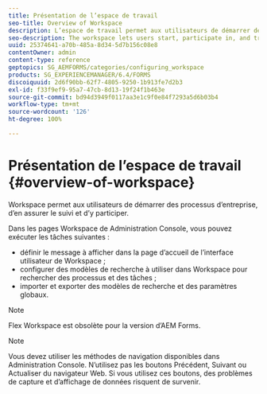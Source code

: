 ```yaml
---
title: Présentation de l’espace de travail
seo-title: Overview of Workspace
description: L’espace de travail permet aux utilisateurs de démarrer des processus d’entreprise, d’en assurer le suivi et d’y participer. Vous allez en découvrir davantage sur l’espace de travail.
seo-description: The workspace lets users start, participate in, and track business processes. Let us learn more about the workspace.
uuid: 25374641-a70b-485a-8d34-5d7b156c08e8
contentOwner: admin
content-type: reference
geptopics: SG_AEMFORMS/categories/configuring_workspace
products: SG_EXPERIENCEMANAGER/6.4/FORMS
discoiquuid: 2d6f90bb-62f7-4805-9250-1b913fe7d2b3
exl-id: f33f9ef9-95a7-47cb-8d13-19f24f1b463e
source-git-commit: bd94d3949f0117aa3e1c9f0e84f7293a5d6b03b4
workflow-type: tm+mt
source-wordcount: '126'
ht-degree: 100%

---
```


# Présentation de l’espace de travail {#overview-of-workspace}

Workspace permet aux utilisateurs de démarrer des processus d’entreprise, d’en assurer le suivi et d’y participer.

Dans les pages Workspace de Administration Console, vous pouvez exécuter les tâches suivantes :

* définir le message à afficher dans la page d’accueil de l’interface utilisateur de Workspace ;
* configurer des modèles de recherche à utiliser dans Workspace pour rechercher des processus et des tâches ;
* importer et exporter des modèles de recherche et des paramètres globaux.

>[!NOTE]
>
>Flex Workspace est obsolète pour la version d’AEM Forms.

>[!NOTE]
>
>Vous devez utiliser les méthodes de navigation disponibles dans Administration Console. N’utilisez pas les boutons Précédent, Suivant ou Actualiser du navigateur Web. Si vous utilisez ces boutons, des problèmes de capture et d’affichage de données risquent de survenir.
